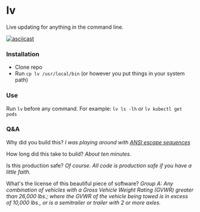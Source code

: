 # lv
Live updating for anything in the command line.

[![asciicast](https://asciinema.org/a/EmtFp3BtunesJZQUYjkdxTUHA.png)](https://asciinema.org/a/EmtFp3BtunesJZQUYjkdxTUHA)

### Installation
- Clone repo
- Run `cp lv /usr/local/bin` (or however you put things in your system path)

### Use
Run `lv` before any command. For example: `lv ls -lh` or `lv kubectl get pods`

### Q&A

Why did you build this?
_I was playing around with [ANSI escape sequences](http://ascii-table.com/ansi-escape-sequences.php)_

How long did this take to build?
_About ten minutes._

Is this production safe?
_Of course. All code is production safe if you have a little faith._

What's the license of this beautiful piece of software?
_Group A: Any combination of vehicles with a Gross Vehicle Weight Rating (GVWR) greater than 26,000 lbs.; where the GVWR of the vehicle being towed is in excess of 10,000 lbs., or is a semitrailer or trailer with 2 or more axles._


